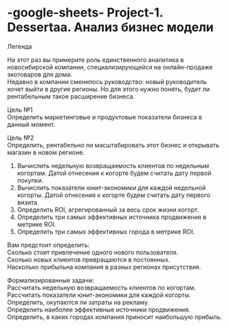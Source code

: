# -google-sheets- Project-1. Dessertaa. Анализ бизнес модели

Легенда  	

На этот раз вы примерите роль единственного аналитика в новосибирской компании, специализирующейся на онлайн-продаже экотоваров для дома.					
Недавно в компании сменилось руководство: новый руководитель хочет выйти в другие регионы. Но для этого нужно понять, будет ли рентабельным такое расширение бизнеса.	
		
Цель №1						
	Определить маркетинговые и продуктовые показатели бизнеса в данный момент.
	
Цель №2						
	Определить, рентабельно ли масштабировать этот бизнес и открывать магазин в новом регионе.					
							
1. Вычислить недельную возвращаемость клиентов по недельным когортам. Датой отнесения к когорте будем считать дату первой покупки.					
2. Вычислить показатели юнит-экономики для каждой недельной когорты. Датой отнесения к когорте будем считать дату первого визита.					
3. Определить ROI, агрегированный за весь срок жизни когорт.					
4. Определить три самых эффективных источника продвижения в метрике ROI.					
5. Определить три самых эффективных города в метрике ROI.					
							
							
Вам предстоит определить:							
	Сколько стоит привлечение одного нового пользователя.					
	Сколько новых клиентов превращаются в постоянных.					
	Насколько прибыльна компания в разных регионах присутствия.					
							
Формализированные задачи:							
	Рассчитать недельную возвращаемость клиентов по когортам.					
	Рассчитать показатели юнит-экономики для каждой когорты.					
	Определить, окупаются ли затраты на рекламу.					
	Определить наиболее эффективные источники продвижения.					
	Определить, в каких городах компания приносит наибольшую прибыль.					
